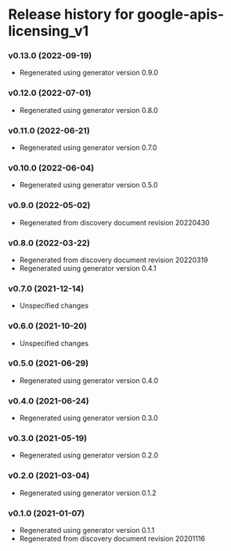 # Release history for google-apis-licensing_v1

### v0.13.0 (2022-09-19)

* Regenerated using generator version 0.9.0

### v0.12.0 (2022-07-01)

* Regenerated using generator version 0.8.0

### v0.11.0 (2022-06-21)

* Regenerated using generator version 0.7.0

### v0.10.0 (2022-06-04)

* Regenerated using generator version 0.5.0

### v0.9.0 (2022-05-02)

* Regenerated from discovery document revision 20220430

### v0.8.0 (2022-03-22)

* Regenerated from discovery document revision 20220319
* Regenerated using generator version 0.4.1

### v0.7.0 (2021-12-14)

* Unspecified changes

### v0.6.0 (2021-10-20)

* Unspecified changes

### v0.5.0 (2021-06-29)

* Regenerated using generator version 0.4.0

### v0.4.0 (2021-06-24)

* Regenerated using generator version 0.3.0

### v0.3.0 (2021-05-19)

* Regenerated using generator version 0.2.0

### v0.2.0 (2021-03-04)

* Regenerated using generator version 0.1.2

### v0.1.0 (2021-01-07)

* Regenerated using generator version 0.1.1
* Regenerated from discovery document revision 20201116

